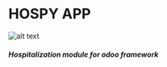 # HOSPY APP

![alt text](icon.png "Logo Title Text 1")


##### Hospitalization module for odoo framework

